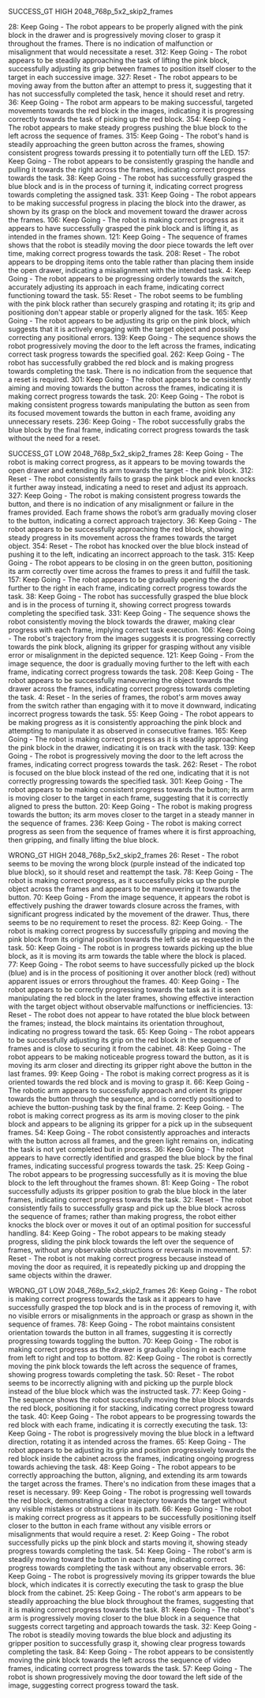 SUCCESS_GT HIGH 2048_768p_5x2_skip2_frames

28: Keep Going - The robot appears to be properly aligned with the pink block in the drawer and is progressively moving closer to grasp it throughout the frames. There is no indication of malfunction or misalignment that would necessitate a reset.
312: Keep Going - The robot appears to be steadily approaching the task of lifting the pink block, successfully adjusting its grip between frames to position itself closer to the target in each successive image.
327: Reset - The robot appears to be moving away from the button after an attempt to press it, suggesting that it has not successfully completed the task, hence it should reset and retry.
36: Keep Going - The robot arm appears to be making successful, targeted movements towards the red block in the images, indicating it is progressing correctly towards the task of picking up the red block.
354: Keep Going - The robot appears to make steady progress pushing the blue block to the left across the sequence of frames.
315: Keep Going - The robot's hand is steadily approaching the green button across the frames, showing consistent progress towards pressing it to potentially turn off the LED.
157: Keep Going - The robot appears to be consistently grasping the handle and pulling it towards the right across the frames, indicating correct progress towards the task.
38: Keep Going - The robot has successfully grasped the blue block and is in the process of turning it, indicating correct progress towards completing the assigned task.
331: Keep Going - The robot appears to be making successful progress in placing the block into the drawer, as shown by its grasp on the block and movement toward the drawer across the frames.
106: Keep Going - The robot is making correct progress as it appears to have successfully grasped the pink block and is lifting it, as intended in the frames shown.
121: Keep Going - The sequence of frames shows that the robot is steadily moving the door piece towards the left over time, making correct progress towards the task.
208: Reset - The robot appears to be dropping items onto the table rather than placing them inside the open drawer, indicating a misalignment with the intended task.
4: Keep Going - The robot appears to be progressing orderly towards the switch, accurately adjusting its approach in each frame, indicating correct functioning toward the task.
55: Reset - The robot seems to be fumbling with the pink block rather than securely grasping and rotating it; its grip and positioning don't appear stable or properly aligned for the task.
165: Keep Going - The robot appears to be adjusting its grip on the pink block, which suggests that it is actively engaging with the target object and possibly correcting any positional errors.
139: Keep Going - The sequence shows the robot progressively moving the door to the left across the frames, indicating correct task progress towards the specified goal.
262: Keep Going - The robot has successfully grabbed the red block and is making progress towards completing the task. There is no indication from the sequence that a reset is required.
301: Keep Going - The robot appears to be consistently aiming and moving towards the button across the frames, indicating it is making correct progress towards the task.
20: Keep Going - The robot is making consistent progress towards manipulating the button as seen from its focused movement towards the button in each frame, avoiding any unnecessary resets.
236: Keep Going - The robot successfully grabs the blue block by the final frame, indicating correct progress towards the task without the need for a reset.

SUCCESS_GT LOW 2048_768p_5x2_skip2_frames
28: Keep Going - The robot is making correct progress, as it appears to be moving towards the open drawer and extending its arm towards the target - the pink block.
312: Reset - The robot consistently fails to grasp the pink block and even knocks it further away instead, indicating a need to reset and adjust its approach.
327: Keep Going - The robot is making consistent progress towards the button, and there is no indication of any misalignment or failure in the frames provided. Each frame shows the robot’s arm gradually moving closer to the button, indicating a correct approach trajectory.
36: Keep Going - The robot appears to be successfully approaching the red block, showing steady progress in its movement across the frames towards the target object.
354: Reset - The robot has knocked over the blue block instead of pushing it to the left, indicating an incorrect approach to the task.
315: Keep Going - The robot appears to be closing in on the green button, positioning its arm correctly over time across the frames to press it and fulfill the task.
157: Keep Going - The robot appears to be gradually opening the door further to the right in each frame, indicating correct progress towards the task.
38: Keep Going - The robot has successfully grasped the blue block and is in the process of turning it, showing correct progress towards completing the specified task.
331: Keep Going - The sequence shows the robot consistently moving the block towards the drawer, making clear progress with each frame, implying correct task execution.
106: Keep Going - The robot's trajectory from the images suggests it is progressing correctly towards the pink block, aligning its gripper for grasping without any visible error or misalignment in the depicted sequence.
121: Keep Going - From the image sequence, the door is gradually moving further to the left with each frame, indicating correct progress towards the task.
208: Keep Going - The robot appears to be successfully maneuvering the object towards the drawer across the frames, indicating correct progress towards completing the task.
4: Reset - In the series of frames, the robot's arm moves away from the switch rather than engaging with it to move it downward, indicating incorrect progress towards the task.
55: Keep Going - The robot appears to be making progress as it is consistently approaching the pink block and attempting to manipulate it as observed in consecutive frames.
165: Keep Going - The robot is making correct progress as it is steadily approaching the pink block in the drawer, indicating it is on track with the task.
139: Keep Going - The robot is progressively moving the door to the left across the frames, indicating correct progress towards the task.
262: Reset - The robot is focused on the blue block instead of the red one, indicating that it is not correctly progressing towards the specified task.
301: Keep Going - The robot appears to be making consistent progress towards the button; its arm is moving closer to the target in each frame, suggesting that it is correctly aligned to press the button.
20: Keep Going - The robot is making progress towards the button; its arm moves closer to the target in a steady manner in the sequence of frames.
236: Keep Going - The robot is making correct progress as seen from the sequence of frames where it is first approaching, then gripping, and finally lifting the blue block.

WRONG_GT HIGH 2048_768p_5x2_skip2_frames
26: Reset - The robot seems to be moving the wrong block (purple instead of the indicated top blue block), so it should reset and reattempt the task.
78: Keep Going - The robot is making correct progress, as it successfully picks up the purple object across the frames and appears to be maneuvering it towards the button.
70: Keep Going - From the image sequence, it appears the robot is effectively pushing the drawer towards closure across the frames, with significant progress indicated by the movement of the drawer. Thus, there seems to be no requirement to reset the process.
82: Keep Going. - The robot is making correct progress by successfully gripping and moving the pink block from its original position towards the left side as requested in the task.
50: Keep Going - The robot is in progress towards picking up the blue block, as it is moving its arm towards the table where the block is placed.
77: Keep Going - The robot seems to have successfully picked up the block (blue) and is in the process of positioning it over another block (red) without apparent issues or errors throughout the frames.
40: Keep Going - The robot appears to be correctly progressing towards the task as it is seen manipulating the red block in the later frames, showing effective interaction with the target object without observable malfunctions or inefficiencies.
13: Reset - The robot does not appear to have rotated the blue block between the frames; instead, the block maintains its orientation throughout, indicating no progress toward the task.
65: Keep Going - The robot appears to be successfully adjusting its grip on the red block in the sequence of frames and is close to securing it from the cabinet.
48: Keep Going - The robot appears to be making noticeable progress toward the button, as it is moving its arm closer and directing its gripper right above the button in the last frames.
99: Keep Going - The robot is making correct progress as it is oriented towards the red block and is moving to grasp it.
66: Keep Going - The robotic arm appears to successfully approach and orient its gripper towards the button through the sequence, and is correctly positioned to achieve the button-pushing task by the final frame.
2: Keep Going. - The robot is making correct progress as its arm is moving closer to the pink block and appears to be aligning its gripper for a pick up in the subsequent frames.
54: Keep Going - The robot consistently approaches and interacts with the button across all frames, and the green light remains on, indicating the task is not yet completed but in process.
36: Keep Going - The robot appears to have correctly identified and grasped the blue block by the final frames, indicating successful progress towards the task.
25: Keep Going - The robot appears to be progressing successfully as it is moving the blue block to the left throughout the frames shown.
81: Keep Going - The robot successfully adjusts its gripper position to grab the blue block in the later frames, indicating correct progress towards the task.
32: Reset - The robot consistently fails to successfully grasp and pick up the blue block across the sequence of frames; rather than making progress, the robot either knocks the block over or moves it out of an optimal position for successful handling.
84: Keep Going - The robot appears to be making steady progress, sliding the pink block towards the left over the sequence of frames, without any observable obstructions or reversals in movement.
57: Reset - The robot is not making correct progress because instead of moving the door as required, it is repeatedly picking up and dropping the same objects within the drawer.

WRONG_GT LOW 2048_768p_5x2_skip2_frames
26: Keep Going - The robot is making correct progress towards the task as it appears to have successfully grasped the top block and is in the process of removing it, with no visible errors or misalignments in the approach or grasp as shown in the sequence of frames.
78: Keep Going - The robot maintains consistent orientation towards the button in all frames, suggesting it is correctly progressing towards toggling the button.
70: Keep Going - The robot is making correct progress as the drawer is gradually closing in each frame from left to right and top to bottom.
82: Keep Going - The robot is correctly moving the pink block towards the left across the sequence of frames, showing progress towards completing the task.
50: Reset - The robot seems to be incorrectly aligning with and picking up the purple block instead of the blue block which was the instructed task.
77: Keep Going - The sequence shows the robot successfully moving the blue block towards the red block, positioning it for stacking, indicating correct progress toward the task.
40: Keep Going - The robot appears to be progressing towards the red block with each frame, indicating it is correctly executing the task.
13: Keep Going - The robot is progressively moving the blue block in a leftward direction, rotating it as intended across the frames.
65: Keep Going - The robot appears to be adjusting its grip and position progressively towards the red block inside the cabinet across the frames, indicating ongoing progress towards achieving the task.
48: Keep Going - The robot appears to be correctly approaching the button, aligning, and extending its arm towards the target across the frames. There's no indication from these images that a reset is necessary.
99: Keep Going - The robot is progressing well towards the red block, demonstrating a clear trajectory towards the target without any visible mistakes or obstructions in its path.
66: Keep Going - The robot is making correct progress as it appears to be successfully positioning itself closer to the button in each frame without any visible errors or misalignments that would require a reset.
2: Keep Going - The robot successfully picks up the pink block and starts moving it, showing steady progress towards completing the task.
54: Keep Going - The robot's arm is steadily moving toward the button in each frame, indicating correct progress towards completing the task without any observable errors.
36: Keep Going - The robot is progressively moving its gripper towards the blue block, which indicates it is correctly executing the task to grasp the blue block from the cabinet.
25: Keep Going - The robot's arm appears to be steadily approaching the blue block throughout the frames, suggesting that it is making correct progress towards the task.
81: Keep Going - The robot's arm is progressively moving closer to the blue block in a sequence that suggests correct targeting and approach towards the task.
32: Keep Going - The robot is steadily moving towards the blue block and adjusting its gripper position to successfully grasp it, showing clear progress towards completing the task.
84: Keep Going - The robot appears to be consistently moving the pink block towards the left across the sequence of video frames, indicating correct progress towards the task.
57: Keep Going - The robot is shown progressively moving the door toward the left side of the image, suggesting correct progress toward the task.